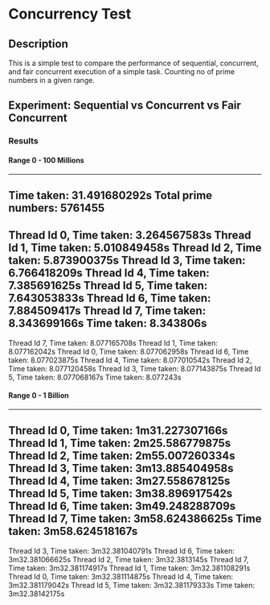 # Concurrency Test

## Description
This is a simple test to compare the performance of sequential, concurrent, and fair concurrent execution of a simple task. Counting no of prime numbers in a given range.

## Experiment: Sequential vs Concurrent vs Fair Concurrent

### Results

#### Range 0 - 100 Millions

---
Time taken:  31.491680292s
Total prime numbers:  5761455
---
Thread Id 0, Time taken: 3.264567583s
Thread Id 1, Time taken: 5.010849458s
Thread Id 2, Time taken: 5.873900375s
Thread Id 3, Time taken: 6.766418209s
Thread Id 4, Time taken: 7.385691625s
Thread Id 5, Time taken: 7.643053833s
Thread Id 6, Time taken: 7.884509417s
Thread Id 7, Time taken: 8.343699166s
Time taken:  8.343806s
---
Thread Id 7, Time taken: 8.077165708s
Thread Id 1, Time taken: 8.077162042s
Thread Id 0, Time taken: 8.077062958s
Thread Id 6, Time taken: 8.077023875s
Thread Id 4, Time taken: 8.077010542s
Thread Id 2, Time taken: 8.077120458s
Thread Id 3, Time taken: 8.077143875s
Thread Id 5, Time taken: 8.077068167s
Time taken:  8.077243s

#### Range 0 - 1 Billion
---
Thread Id 0, Time taken: 1m31.227307166s
Thread Id 1, Time taken: 2m25.586779875s
Thread Id 2, Time taken: 2m55.007260334s
Thread Id 3, Time taken: 3m13.885404958s
Thread Id 4, Time taken: 3m27.558678125s
Thread Id 5, Time taken: 3m38.896917542s
Thread Id 6, Time taken: 3m49.248288709s
Thread Id 7, Time taken: 3m58.624386625s
Time taken:  3m58.624518167s
---
Thread Id 3, Time taken: 3m32.381040791s
Thread Id 6, Time taken: 3m32.381066625s
Thread Id 2, Time taken: 3m32.3813145s
Thread Id 7, Time taken: 3m32.381174917s
Thread Id 1, Time taken: 3m32.381108291s
Thread Id 0, Time taken: 3m32.381114875s
Thread Id 4, Time taken: 3m32.381179042s
Thread Id 5, Time taken: 3m32.381179333s
Time taken:  3m32.38142175s


